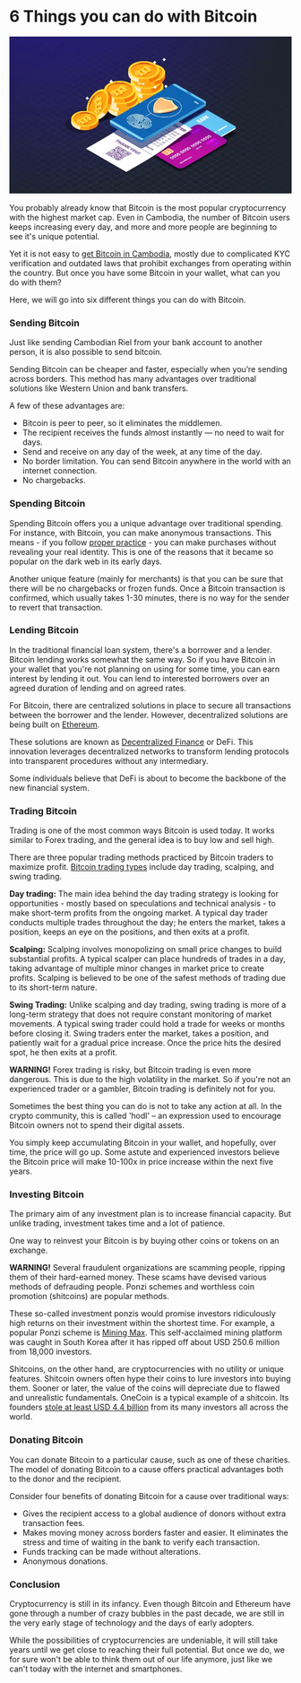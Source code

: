 # 6 Things you can do with Bitcoin

![bitcoin with smartphone image](./use-btc.webp)

You probably already know that Bitcoin is the most popular cryptocurrency with the highest market cap. Even in Cambodia, the number of Bitcoin users keeps increasing every day, and more and more people are beginning to see it's unique potential.

Yet it is not easy to [get Bitcoin in Cambodia](https://daix.co), mostly due to complicated KYC verification and outdated laws that prohibit exchanges from operating within the country. But once you have some Bitcoin in your wallet, what can you do with them?

Here, we will go into six different things you can do with Bitcoin.

### Sending Bitcoin

Just like sending Cambodian Riel from your bank account to another person, it is also possible to send bitcoin.

Sending Bitcoin can be cheaper and faster, especially when you’re sending across borders. This method has many advantages over traditional solutions like Western Union and bank transfers.

A few of these advantages are:

- Bitcoin is peer to peer, so it eliminates the middlemen.
- The recipient receives the funds almost instantly — no need to wait for days.
- Send and receive on any day of the week, at any time of the day.
- No border limitation. You can send Bitcoin anywhere in the world with an internet connection.
- No chargebacks.

### Spending Bitcoin

Spending Bitcoin offers you a unique advantage over traditional spending. For instance, with Bitcoin, you can make anonymous transactions. This means - if you follow <a href="https://coinsutra.com/anonymous-bitcoin-transactions/" rel="noopener" target="_blank">proper practice</a> - you can make purchases without revealing your real identity. This is one of the reasons that it became so popular on the dark web in its early days.

Another unique feature (mainly for merchants) is that you can be sure that there will be no chargebacks or frozen funds. Once a Bitcoin transaction is confirmed, which usually takes 1-30 minutes, there is no way for the sender to revert that transaction.

### Lending Bitcoin

In the traditional financial loan system, there's a borrower and a lender. Bitcoin lending works somewhat the same way. So if you have Bitcoin in your wallet that you're not planning on using for some time, you can earn interest by lending it out. You can lend to interested borrowers over an agreed duration of lending and on agreed rates.

For Bitcoin, there are centralized solutions in place to secure all transactions between the borrower and the lender. However, decentralized solutions are being built on <a href="https://blockgeeks.com/guides/ethereum/" rel="noopener" target="_blank">Ethereum</a>.

These solutions are known as <a href="https://blockonomi.com/what-is-decentralized-finance-defi/" rel="noopener" target="_blank">Decentralized Finance</a> or DeFi. This innovation leverages decentralized networks to transform lending protocols into transparent procedures without any intermediary.

Some individuals believe that DeFi is about to become the backbone of the new financial system.

### Trading Bitcoin

Trading is one of the most common ways Bitcoin is used today. It works similar to Forex trading, and the general idea is to buy low and sell high.

There are three popular trading methods practiced by Bitcoin traders to maximize profit. <a href="https://99bitcoins.com/bitcoin-trading/#trading_types" rel="noopener" target="_blank">Bitcoin trading types</a> include day trading, scalping, and swing trading.

**Day trading:** The main idea behind the day trading strategy is looking for opportunities - mostly based on speculations and technical analysis - to make short-term profits from the ongoing market. A typical day trader conducts multiple trades throughout the day; he enters the market, takes a position, keeps an eye on the positions, and then exits at a profit.

**Scalping:** Scalping involves monopolizing on small price changes to build substantial profits. A typical scalper can place hundreds of trades in a day, taking advantage of multiple minor changes in market price to create profits. Scalping is believed to be one of the safest methods of trading due to its short-term nature.

**Swing Trading:** Unlike scalping and day trading, swing trading is more of a long-term strategy that does not require constant monitoring of market movements. A typical swing trader could hold a trade for weeks or months before closing it. Swing traders enter the market, takes a position, and patiently wait for a gradual price increase. Once the price hits the desired spot, he then exits at a profit.

**WARNING!** Forex trading is risky, but Bitcoin trading is even more dangerous. This is due to the high volatility in the market. So if you're not an experienced trader or a gambler, Bitcoin trading is definitely not for you.

Sometimes the best thing you can do is not to take any action at all. In the crypto community, this is called 'hodl' – an expression used to encourage Bitcoin owners not to spend their digital assets.

You simply keep accumulating Bitcoin in your wallet, and hopefully, over time, the price will go up. Some astute and experienced investors believe the Bitcoin price will make 10-100x in price increase within the next five years.

### Investing Bitcoin

The primary aim of any investment plan is to increase financial capacity. But unlike trading, investment takes time and a lot of patience.

One way to reinvest your Bitcoin is by buying other coins or tokens on an exchange.

**WARNING!** Several fraudulent organizations are scamming people, ripping them of their hard-earned money. These scams have devised various methods of defrauding people. Ponzi schemes and worthless coin promotion (shitcoins) are popular methods.

These so-called investment ponzis would promise investors ridiculously high returns on their investment within the shortest time. For example, a popular Ponzi scheme is <a href="https://bitcoinist.com/mining-max-pyramid-scheme-comes-crashing-down/" rel="noopener" target="_blank">Mining Max</a>. This self-acclaimed mining platform was caught in South Korea after it has ripped off about USD 250.6 million from 18,000 investors.

Shitcoins, on the other hand, are cryptocurrencies with no utility or unique features. Shitcoin owners often hype their coins to lure investors into buying them. Sooner or later, the value of the coins will depreciate due to flawed and unrealistic fundamentals. OneCoin is a typical example of a shitcoin. Its founders <a href="https://fortune.com/2019/11/06/is-onecoin-the-biggest-financial-fraud-in-history/" rel="noopener" target="_blank">stole at least USD 4.4 billion</a> from its many investors all across the world.

### Donating Bitcoin

You can donate Bitcoin to a particular cause, such as one of these charities. The model of donating Bitcoin to a cause offers practical advantages both to the donor and the recipient.

Consider four benefits of donating Bitcoin for a cause over traditional ways:

- Gives the recipient access to a global audience of donors without extra transaction fees.
- Makes moving money across borders faster and easier. It eliminates the stress and time of waiting in the bank to verify each transaction.
- Funds tracking can be made without alterations.
- Anonymous donations.

### Conclusion

Cryptocurrency is still in its infancy. Even though Bitcoin and Ethereum have gone through a number of crazy bubbles in the past decade, we are still in the very early stage of technology and the days of early adopters.

While the possibilities of cryptocurrencies are undeniable, it will still take years until we get close to reaching their full potential. But once we do, we for sure won't be able to think them out of our life anymore, just like we can't today with the internet and smartphones.
